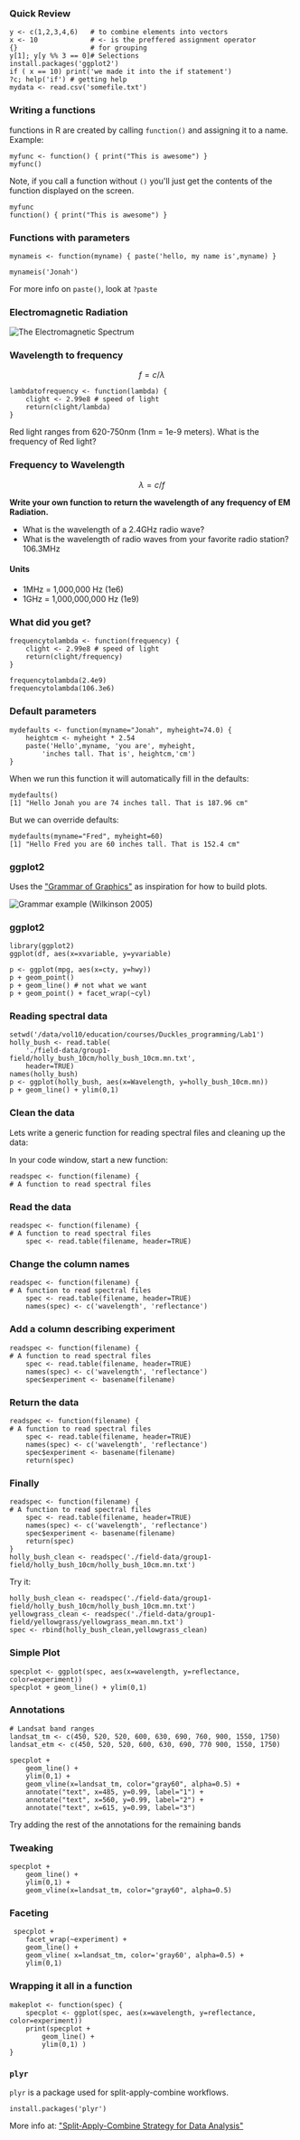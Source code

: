 ### Quick Review
    
    y <- c(1,2,3,4,6)   # to combine elements into vectors
    x <- 10             # <- is the preffered assignment operator
    {}                  # for grouping
    y[1]; y[y %% 3 == 0]# Selections 
    install.packages('ggplot2')
    if ( x == 10) print('we made it into the if statement') 
    ?c; help('if') # getting help
    mydata <- read.csv('somefile.txt')

### Writing a functions

functions in R are created by calling `function()` and assigning it to a name. Example:

    myfunc <- function() { print("This is awesome") }
    myfunc()

Note, if you call a function without `()` you'll just get the contents of the function displayed on the screen.

    myfunc
    function() { print("This is awesome") }

### Functions with parameters

    mynameis <- function(myname) { paste('hello, my name is',myname) }

    mynameis('Jonah')

For more info on `paste()`, look at `?paste`

### Electromagnetic Radiation 

![The Electromagnetic Spectrum](./images/EM_Spectrum_Properties_edit.svg)

### Wavelength to frequency

$$ 
f = c/λ
$$

    lambdatofrequency <- function(lambda) { 
        clight <- 2.99e8 # speed of light
        return(clight/lambda)
    }

Red light ranges from 620-750nm (1nm = 1e-9 meters).  What is the frequency of Red light?

### Frequency to Wavelength

$$
λ = c / f
$$

**Write your own function to return the wavelength of any frequency of EM Radiation.**

* What is the wavelength of a 2.4GHz radio wave?
* What is the wavelength of radio waves from your favorite radio station? 106.3MHz

#### Units

* 1MHz = 1,000,000 Hz (1e6) 
* 1GHz = 1,000,000,000 Hz (1e9) 

### What did you get?

    frequencytolambda <- function(frequency) {
        clight <- 2.99e8 # speed of light
        return(clight/frequency)
    }

    frequencytolambda(2.4e9)
    frequencytolambda(106.3e6)

### Default parameters

    mydefaults <- function(myname="Jonah", myheight=74.0) {
        heightcm <- myheight * 2.54
        paste('Hello',myname, 'you are', myheight, 
            'inches tall. That is', heightcm,'cm')
    }

When we run this function it will automatically fill in the defaults:
    
    mydefaults()
    [1] "Hello Jonah you are 74 inches tall. That is 187.96 cm"

But we can override defaults:
 
    mydefaults(myname="Fred", myheight=60)
    [1] "Hello Fred you are 60 inches tall. That is 152.4 cm"



### ggplot2

Uses the ["Grammar of Graphics"](http://link.springer.com/content/pdf/10.1007%2F0-387-28695-0.pdf) as inspiration for how to build plots.

![Grammar example (Wilkinson 2005)](./images/grammar.png)

### ggplot2 

    library(ggplot2)
    ggplot(df, aes(x=xvariable, y=yvariable)

    p <- ggplot(mpg, aes(x=cty, y=hwy))
    p + geom_point()
    p + geom_line() # not what we want
    p + geom_point() + facet_wrap(~cyl)


### Reading spectral data

    setwd('/data/vol10/education/courses/Duckles_programming/Lab1')
    holly_bush <- read.table(
        './field-data/group1-field/holly_bush_10cm/holly_bush_10cm.mn.txt',
        header=TRUE)
    names(holly_bush)
    p <- ggplot(holly_bush, aes(x=Wavelength, y=holly_bush_10cm.mn)) 
    p + geom_line() + ylim(0,1)


### Clean the data

Lets write a generic function for reading spectral files and cleaning up the data:

In your code window, start a new function:

    readspec <- function(filename) {
    # A function to read spectral files

### Read the data

    readspec <- function(filename) {
    # A function to read spectral files
        spec <- read.table(filename, header=TRUE)

### Change the column names

    readspec <- function(filename) {
    # A function to read spectral files
        spec <- read.table(filename, header=TRUE)
        names(spec) <- c('wavelength', 'reflectance')

### Add a column describing experiment

    readspec <- function(filename) {
    # A function to read spectral files
        spec <- read.table(filename, header=TRUE)
        names(spec) <- c('wavelength', 'reflectance')
        spec$experiment <- basename(filename)

### Return the data

    readspec <- function(filename) {
    # A function to read spectral files
        spec <- read.table(filename, header=TRUE)
        names(spec) <- c('wavelength', 'reflectance')
        spec$experiment <- basename(filename)
        return(spec)

   
### Finally

    readspec <- function(filename) {
    # A function to read spectral files
        spec <- read.table(filename, header=TRUE)
        names(spec) <- c('wavelength', 'reflectance')
        spec$experiment <- basename(filename)
        return(spec)
    }
    holly_bush_clean <- readspec('./field-data/group1-field/holly_bush_10cm/holly_bush_10cm.mn.txt')

Try it: 
    
    holly_bush_clean <- readspec('./field-data/group1-field/holly_bush_10cm/holly_bush_10cm.mn.txt')
    yellowgrass_clean <- readspec('./field-data/group1-field/yellowgrass/yellowgrass_mean.mn.txt')
    spec <- rbind(holly_bush_clean,yellowgrass_clean)


### Simple Plot 

    specplot <- ggplot(spec, aes(x=wavelength, y=reflectance, color=experiment))
    specplot + geom_line() + ylim(0,1) 

### Annotations

    # Landsat band ranges
    landsat_tm <- c(450, 520, 520, 600, 630, 690, 760, 900, 1550, 1750)
    landsat_etm <- c(450, 520, 520, 600, 630, 690, 770 900, 1550, 1750)

    specplot + 
        geom_line() + 
        ylim(0,1) + 
        geom_vline(x=landsat_tm, color="gray60", alpha=0.5) + 
        annotate("text", x=485, y=0.99, label="1") +
        annotate("text", x=560, y=0.99, label="2") +
        annotate("text", x=615, y=0.99, label="3")

Try adding the rest of the annotations for the remaining bands

### Tweaking

    specplot + 
        geom_line() + 
        ylim(0,1) + 
        geom_vline(x=landsat_tm, color="gray60", alpha=0.5)   

### Faceting

     specplot + 
        facet_wrap(~experiment) +  
        geom_line() + 
        geom_vline( x=landsat_tm, color='gray60', alpha=0.5) + 
        ylim(0,1) 

### Wrapping it all in a function
    makeplot <- function(spec) {
        specplot <- ggplot(spec, aes(x=wavelength, y=reflectance, color=experiment))
        print(specplot +  
            geom_line() + 
            ylim(0,1) )
    }

### `plyr`

`plyr` is a package used for split-apply-combine workflows.

    install.packages('plyr')

More info at: ["Split-Apply-Combine Strategy for Data Analysis"](http://www.jstatsoft.org/v40/i01/paper)





